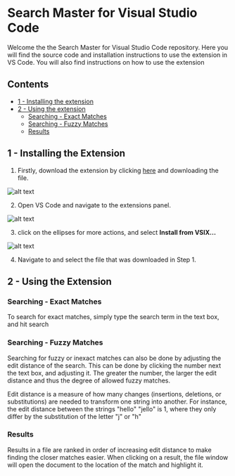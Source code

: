 # Search Master for Visual Studio Code

Welcome the the Search Master for Visual Studio Code repository.
Here you will find the source code and installation instructions to use the extension in VS Code.
You will also find instructions on how to use the extension

## Contents
- [1 - Installing the extension](#installing-the-extension)
- [2 - Using the extension](#using-the-extension)
	- [Searching - Exact Matches](#searching---exact-matches)
	- [Searching - Fuzzy Matches](#searching---fuzzy-matches)
	- [Results](#results)


## 1 - Installing the Extension
<!-- The link below should be updated if the extension file name changes -->
1. Firstly, download the extension by clicking [here](./search-master-0.0.1.vsix) and downloading the file.

![alt text](./readme_assets/image.png)

2. Open VS Code and navigate to the extensions panel.

![alt text](./readme_assets/image2.png)

3. click on the ellipses for more actions, and select __Install from VSIX...__

![alt text](./readme_assets/image3.png)

4. Navigate to and select the file that was downloaded in Step 1. 

## 2 - Using the Extension

### Searching - Exact Matches
To search for exact matches, simply type the search term in the text box, and hit search

### Searching - Fuzzy Matches
Searching for fuzzy or inexact matches can also be done by adjusting the edit distance of the search. 
This can be done by clicking the number next the text box, and adjusting it. The greater the number, the larger the edit distance and thus the degree of allowed fuzzy matches. 

Edit distance is a measure of how many changes (insertions, deletions, or substitutions) are needed to transform one string into another. For instance, the edit distance between the strings "hello" "jello" is 1, where they only differ by the substitution of the letter "j" or "h"

### Results
Results in a file are ranked in order of increasing edit distance to make finding the closer matches easier. 
When clicking on a result, the file window will open the document to the location of the match and highlight it. 



